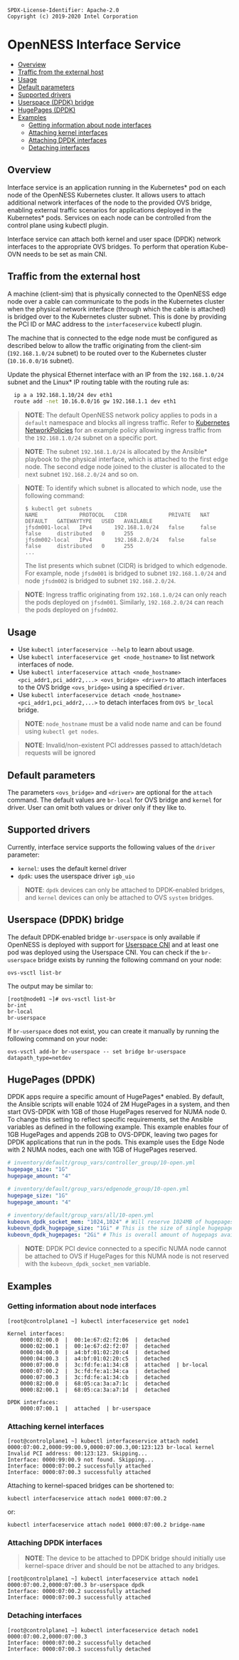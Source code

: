 ```text
SPDX-License-Identifier: Apache-2.0
Copyright (c) 2019-2020 Intel Corporation
```
<!-- omit in toc -->
# OpenNESS Interface Service
- [Overview](#overview)
- [Traffic from the external host](#traffic-from-the-external-host)
- [Usage](#usage)
- [Default parameters](#default-parameters)
- [Supported drivers](#supported-drivers)
- [Userspace (DPDK) bridge](#userspace-dpdk-bridge)
- [HugePages (DPDK)](#hugepages-dpdk)
- [Examples](#examples)
	- [Getting information about node interfaces](#getting-information-about-node-interfaces)
	- [Attaching kernel interfaces](#attaching-kernel-interfaces)
	- [Attaching DPDK interfaces](#attaching-dpdk-interfaces)
	- [Detaching interfaces](#detaching-interfaces)

## Overview

Interface service is an application running in the Kubernetes\* pod on each node of the OpenNESS Kubernetes cluster. It allows users to attach additional network interfaces of the node to the provided OVS bridge, enabling external traffic scenarios for applications deployed in the Kubernetes\* pods. Services on each node can be controlled from the control plane using kubectl plugin.

Interface service can attach both kernel and user space (DPDK) network interfaces to the appropriate OVS bridges. To perform that operation Kube-OVN needs to be set as main CNI.

## Traffic from the external host

A machine (client-sim) that is physically connected to the OpenNESS edge node over a cable can communicate to the pods in the Kubernetes cluster when the physical network interface (through which the cable is attached) is bridged over to the Kubernetes cluster subnet. This is done by providing the PCI ID or MAC address to the `interfaceservice` kubectl plugin.

The machine that is connected to the edge node must be configured as described below to allow the traffic originating from the client-sim (`192.168.1.0/24` subnet) to be routed over to the Kubernetes cluster (`10.16.0.0/16` subnet).

Update the physical Ethernet interface with an IP from the `192.168.1.0/24` subnet and the Linux\* IP routing table with the routing rule as:
```bash
  ip a a 192.168.1.10/24 dev eth1
  route add -net 10.16.0.0/16 gw 192.168.1.1 dev eth1
```

> **NOTE**: The default OpenNESS network policy applies to pods in a `default` namespace and blocks all ingress traffic. Refer to [Kubernetes NetworkPolicies](https://github.com/otcshare/ido-specs/blob/master/doc/applications-onboard/network-edge-applications-onboarding.md#applying-kubernetes-network-policies) for an example policy allowing ingress traffic from the `192.168.1.0/24` subnet on a specific port.

> **NOTE**: The subnet `192.168.1.0/24` is allocated by the Ansible\* playbook to the physical interface, which is attached to the first edge node. The second edge node joined to the cluster is allocated to the next subnet `192.168.2.0/24` and so on.

> **NOTE**: To identify which subnet is allocated to which node, use the following command:
>  ```shell
>  $ kubectl get subnets
>  NAME             PROTOCOL   CIDR             PRIVATE   NAT     DEFAULT   GATEWAYTYPE   USED   AVAILABLE
>  jfsdm001-local   IPv4       192.168.1.0/24   false     false   false     distributed   0      255
>  jfsdm002-local   IPv4       192.168.2.0/24   false     false   false     distributed   0      255
>  ...
>  ```
>
> The list presents which subnet (CIDR) is bridged to which edgenode. For example, node `jfsdm001` is bridged to subnet `192.168.1.0/24` and node `jfsdm002` is bridged to subnet `192.168.2.0/24`.

> **NOTE**: Ingress traffic originating from `192.168.1.0/24` can only reach the pods deployed on `jfsdm001`. Similarly, `192.168.2.0/24` can reach the pods deployed on `jfsdm002`.

## Usage

* Use `kubectl interfaceservice --help` to learn about usage.
* Use `kubectl interfaceservice get <node_hostname>` to list network interfaces of node.
* Use `kubectl interfaceservice attach <node_hostname> <pci_addr1,pci_addr2,...> <ovs_bridge> <driver>` to attach interfaces to the OVS bridge `<ovs_bridge>` using a specified `driver`.
* Use `kubectl interfaceservice detach <node_hostname> <pci_addr1,pci_addr2,...>` to detach interfaces from `OVS br_local` bridge.

>**NOTE**: `node_hostname` must be a valid node name and can be found using `kubectl get nodes`.

>**NOTE**: Invalid/non-existent PCI addresses passed to attach/detach requests will be ignored

## Default parameters

The parameters `<ovs_bridge>` and `<driver>` are optional for the `attach` command. The default values are `br-local` for OVS bridge and `kernel` for driver. User can omit both values or driver only if they like to.
<!-- fix last sentence above. Make it more clear. Driver only? or driver, as needed?. -->

## Supported drivers 

Currently, interface service supports the following values of the `driver` parameter:
- `kernel`: uses the default kernel driver
- `dpdk`: uses the userspace driver `igb_uio`

>**NOTE**: `dpdk` devices can only be attached to DPDK-enabled bridges, and `kernel` devices can only be attached to OVS `system` bridges.

## Userspace (DPDK) bridge

The default DPDK-enabled bridge `br-userspace` is only available if OpenNESS is deployed with support for [Userspace CNI](https://github.com/otcshare/ido-specs/blob/master/doc/building-blocks/dataplane/openness-userspace-cni.md) and at least one pod was deployed using the Userspace CNI. You can check if the `br-userspace` bridge exists by running the following command on your node:

```shell
ovs-vsctl list-br
```

The output may be similar to:

```shell
[root@node01 ~]# ovs-vsctl list-br
br-int
br-local
br-userspace
```

If `br-userspace` does not exist, you can create it manually by running the following command on your node:

```shell
ovs-vsctl add-br br-userspace -- set bridge br-userspace datapath_type=netdev
```

## HugePages (DPDK)

DPDK apps require a specific amount of HugePages\* enabled. By default, the Ansible scripts will enable 1024 of 2M HugePages in a system, and then start OVS-DPDK with 1GB of those HugePages reserved for NUMA node 0. To change this setting to reflect specific requirements, set the Ansible variables as defined in the following example. This example enables four of 1GB HugePages and appends 2GB to OVS-DPDK, leaving two pages for DPDK applications that run in the pods. This example uses the Edge Node with 2 NUMA nodes, each one with 1GB of HugePages reserved.

```yaml
# inventory/default/group_vars/controller_group/10-open.yml
hugepage_size: "1G"
hugepage_amount: "4"
```

```yaml
# inventory/default/group_vars/edgenode_group/10-open.yml
hugepage_size: "1G"
hugepage_amount: "4"
```

```yaml
# inventory/default/group_vars/all/10-open.yml
kubeovn_dpdk_socket_mem: "1024,1024" # Will reserve 1024MB of hugepages for NUNA node 0 and NUMA node 1, respectively.
kubeovn_dpdk_hugepage_size: "1Gi" # This is the size of single hugepage to be used by DPDK. Can be 1Gi or 2Mi.
kubeovn_dpdk_hugepages: "2Gi" # This is overall amount of hugepags available to DPDK.
```

>**NOTE**: DPDK PCI device connected to a specific NUMA node cannot be attached to OVS if HugePages for this NUMA node is not reserved with the `kubeovn_dpdk_socket_mem` variable.

## Examples

### Getting information about node interfaces
```shell
[root@controlplane1 ~] kubectl interfaceservice get node1

Kernel interfaces:
	0000:02:00.0  |  00:1e:67:d2:f2:06  |  detached
	0000:02:00.1  |  00:1e:67:d2:f2:07  |  detached
	0000:04:00.0  |  a4:bf:01:02:20:c4  |  detached
	0000:04:00.3  |  a4:bf:01:02:20:c5  |  detached
	0000:07:00.0  |  3c:fd:fe:a1:34:c8  |  attached  | br-local
	0000:07:00.2  |  3c:fd:fe:a1:34:ca  |  detached
	0000:07:00.3  |  3c:fd:fe:a1:34:cb  |  detached
	0000:82:00.0  |  68:05:ca:3a:a7:1c  |  detached
	0000:82:00.1  |  68:05:ca:3a:a7:1d  |  detached

DPDK interfaces:
	0000:07:00.1  |  attached  | br-userspace
```

### Attaching kernel interfaces
```shell
[root@controlplane1 ~] kubectl interfaceservice attach node1 0000:07:00.2,0000:99:00.9,0000:07:00.3,00:123:123 br-local kernel
Invalid PCI address: 00:123:123. Skipping...
Interface: 0000:99:00.9 not found. Skipping...
Interface: 0000:07:00.2 successfully attached
Interface: 0000:07:00.3 successfully attached
```

Attaching to kernel-spaced bridges can be shortened to:

```shell
kubectl interfaceservice attach node1 0000:07:00.2
```
or:

```shell
kubectl interfaceservice attach node1 0000:07:00.2 bridge-name
```

### Attaching DPDK interfaces

>**NOTE**: The device to be attached to DPDK bridge should initially use kernel-space driver and should be not be attached to any bridges.
```shell
[root@controlplane1 ~] kubectl interfaceservice attach node1 0000:07:00.2,0000:07:00.3 br-userspace dpdk
Interface: 0000:07:00.2 successfully attached
Interface: 0000:07:00.3 successfully attached
```

### Detaching interfaces
```shell
[root@controlplane1 ~] kubectl interfaceservice detach node1 0000:07:00.2,0000:07:00.3
Interface: 0000:07:00.2 successfully detached
Interface: 0000:07:00.3 successfully detached
```
